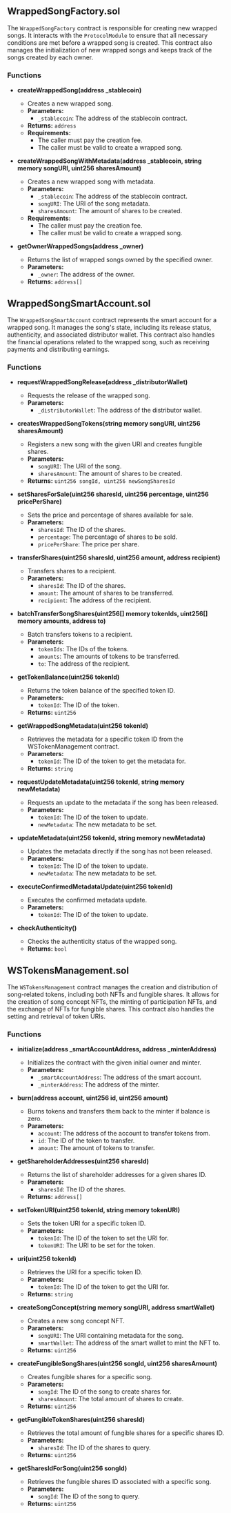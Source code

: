 ## WrappedSongFactory.sol

The `WrappedSongFactory` contract is responsible for creating new wrapped songs. It interacts with the `ProtocolModule` to ensure that all necessary conditions are met before a wrapped song is created. This contract also manages the initialization of new wrapped songs and keeps track of the songs created by each owner.

### Functions

- **createWrappedSong(address _stablecoin)**
  - Creates a new wrapped song.
  - **Parameters:**
    - `_stablecoin`: The address of the stablecoin contract.
  - **Returns:** `address`
  - **Requirements:**
    - The caller must pay the creation fee.
    - The caller must be valid to create a wrapped song.

- **createWrappedSongWithMetadata(address _stablecoin, string memory songURI, uint256 sharesAmount)**
  - Creates a new wrapped song with metadata.
  - **Parameters:**
    - `_stablecoin`: The address of the stablecoin contract.
    - `songURI`: The URI of the song metadata.
    - `sharesAmount`: The amount of shares to be created.
  - **Requirements:**
    - The caller must pay the creation fee.
    - The caller must be valid to create a wrapped song.

- **getOwnerWrappedSongs(address _owner)**
  - Returns the list of wrapped songs owned by the specified owner.
  - **Parameters:**
    - `_owner`: The address of the owner.
  - **Returns:** `address[]`

## WrappedSongSmartAccount.sol

The `WrappedSongSmartAccount` contract represents the smart account for a wrapped song. It manages the song's state, including its release status, authenticity, and associated distributor wallet. This contract also handles the financial operations related to the wrapped song, such as receiving payments and distributing earnings.

### Functions

- **requestWrappedSongRelease(address _distributorWallet)**
  - Requests the release of the wrapped song.
  - **Parameters:**
    - `_distributorWallet`: The address of the distributor wallet.

- **createsWrappedSongTokens(string memory songURI, uint256 sharesAmount)**
  - Registers a new song with the given URI and creates fungible shares.
  - **Parameters:**
    - `songURI`: The URI of the song.
    - `sharesAmount`: The amount of shares to be created.
  - **Returns:** `uint256 songId, uint256 newSongSharesId`

- **setSharesForSale(uint256 sharesId, uint256 percentage, uint256 pricePerShare)**
  - Sets the price and percentage of shares available for sale.
  - **Parameters:**
    - `sharesId`: The ID of the shares.
    - `percentage`: The percentage of shares to be sold.
    - `pricePerShare`: The price per share.

- **transferShares(uint256 sharesId, uint256 amount, address recipient)**
  - Transfers shares to a recipient.
  - **Parameters:**
    - `sharesId`: The ID of the shares.
    - `amount`: The amount of shares to be transferred.
    - `recipient`: The address of the recipient.

- **batchTransferSongShares(uint256[] memory tokenIds, uint256[] memory amounts, address to)**
  - Batch transfers tokens to a recipient.
  - **Parameters:**
    - `tokenIds`: The IDs of the tokens.
    - `amounts`: The amounts of tokens to be transferred.
    - `to`: The address of the recipient.

- **getTokenBalance(uint256 tokenId)**
  - Returns the token balance of the specified token ID.
  - **Parameters:**
    - `tokenId`: The ID of the token.
  - **Returns:** `uint256`

- **getWrappedSongMetadata(uint256 tokenId)**
  - Retrieves the metadata for a specific token ID from the WSTokenManagement contract.
  - **Parameters:**
    - `tokenId`: The ID of the token to get the metadata for.
  - **Returns:** `string`

- **requestUpdateMetadata(uint256 tokenId, string memory newMetadata)**
  - Requests an update to the metadata if the song has been released.
  - **Parameters:**
    - `tokenId`: The ID of the token to update.
    - `newMetadata`: The new metadata to be set.

- **updateMetadata(uint256 tokenId, string memory newMetadata)**
  - Updates the metadata directly if the song has not been released.
  - **Parameters:**
    - `tokenId`: The ID of the token to update.
    - `newMetadata`: The new metadata to be set.

- **executeConfirmedMetadataUpdate(uint256 tokenId)**
  - Executes the confirmed metadata update.
  - **Parameters:**
    - `tokenId`: The ID of the token to update.

- **checkAuthenticity()**
  - Checks the authenticity status of the wrapped song.
  - **Returns:** `bool`

## WSTokensManagement.sol

The `WSTokensManagement` contract manages the creation and distribution of song-related tokens, including both NFTs and fungible shares. It allows for the creation of song concept NFTs, the minting of participation NFTs, and the exchange of NFTs for fungible shares. This contract also handles the setting and retrieval of token URIs.

### Functions

- **initialize(address _smartAccountAddress, address _minterAddress)**
  - Initializes the contract with the given initial owner and minter.
  - **Parameters:**
    - `_smartAccountAddress`: The address of the smart account.
    - `_minterAddress`: The address of the minter.

- **burn(address account, uint256 id, uint256 amount)**
  - Burns tokens and transfers them back to the minter if balance is zero.
  - **Parameters:**
    - `account`: The address of the account to transfer tokens from.
    - `id`: The ID of the token to transfer.
    - `amount`: The amount of tokens to transfer.

- **getShareholderAddresses(uint256 sharesId)**
  - Returns the list of shareholder addresses for a given shares ID.
  - **Parameters:**
    - `sharesId`: The ID of the shares.
  - **Returns:** `address[]`

- **setTokenURI(uint256 tokenId, string memory tokenURI)**
  - Sets the token URI for a specific token ID.
  - **Parameters:**
    - `tokenId`: The ID of the token to set the URI for.
    - `tokenURI`: The URI to be set for the token.

- **uri(uint256 tokenId)**
  - Retrieves the URI for a specific token ID.
  - **Parameters:**
    - `tokenId`: The ID of the token to get the URI for.
  - **Returns:** `string`

- **createSongConcept(string memory songURI, address smartWallet)**
  - Creates a new song concept NFT.
  - **Parameters:**
    - `songURI`: The URI containing metadata for the song.
    - `smartWallet`: The address of the smart wallet to mint the NFT to.
  - **Returns:** `uint256`

- **createFungibleSongShares(uint256 songId, uint256 sharesAmount)**
  - Creates fungible shares for a specific song.
  - **Parameters:**
    - `songId`: The ID of the song to create shares for.
    - `sharesAmount`: The total amount of shares to create.
  - **Returns:** `uint256`

- **getFungibleTokenShares(uint256 sharesId)**
  - Retrieves the total amount of fungible shares for a specific shares ID.
  - **Parameters:**
    - `sharesId`: The ID of the shares to query.
  - **Returns:** `uint256`

- **getSharesIdForSong(uint256 songId)**
  - Retrieves the fungible shares ID associated with a specific song.
  - **Parameters:**
    - `songId`: The ID of the song to query.
  - **Returns:** `uint256`